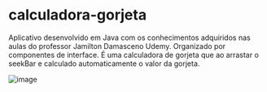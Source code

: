 # calculadora-gorjeta

Aplicativo desenvolvido em Java com os conhecimentos adquiridos nas aulas do professor Jamilton Damasceno Udemy. Organizado por componentes de interface. É uma calculadora de gorjeta que ao arrastar o seekBar e calculado automaticamente o valor da gorjeta.

![image](https://user-images.githubusercontent.com/91077720/146542545-40cec7c8-1330-46bd-98a4-a3b9646e7e71.png)


